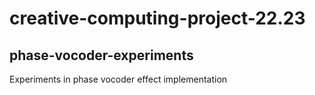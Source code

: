 # creative-computing-project-22.23
## phase-vocoder-experiments

Experiments in phase vocoder effect implementation

